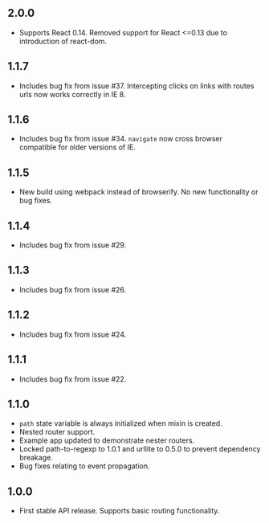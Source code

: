 ## 2.0.0 

* Supports React 0.14. Removed support for React <=0.13 due to introduction of react-dom.

## 1.1.7

* Includes bug fix from issue #37. Intercepting clicks on links with routes urls now works correctly in IE 8.

## 1.1.6

* Includes bug fix from issue #34. `navigate` now cross browser compatible for older versions of IE.

## 1.1.5

* New build using webpack instead of browserify. No new functionality or bug fixes.

## 1.1.4

* Includes bug fix from issue #29.

## 1.1.3

* Includes bug fix from issue #26.

## 1.1.2

* Includes bug fix from issue #24.

## 1.1.1

* Includes bug fix from issue #22.

## 1.1.0

* `path` state variable is always initialized when mixin is created.
* Nested router support.
* Example app updated to demonstrate nester routers.
* Locked path-to-regexp to 1.0.1 and urllite to 0.5.0 to prevent dependency breakage.
* Bug fixes relating to event propagation.

## 1.0.0

* First stable API release. Supports basic routing functionality.
